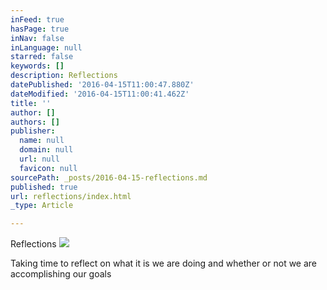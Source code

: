 ```yaml
---
inFeed: true
hasPage: true
inNav: false
inLanguage: null
starred: false
keywords: []
description: Reflections
datePublished: '2016-04-15T11:00:47.880Z'
dateModified: '2016-04-15T11:00:41.462Z'
title: ''
author: []
authors: []
publisher:
  name: null
  domain: null
  url: null
  favicon: null
sourcePath: _posts/2016-04-15-reflections.md
published: true
url: reflections/index.html
_type: Article

---
```

Reflections
![](https://the-grid-user-content.s3-us-west-2.amazonaws.com/188d63af-8f31-44d1-9462-d7fbfefa4671.jpg)

Taking time to reflect on what it is we are doing and whether or not we are accomplishing our goals
